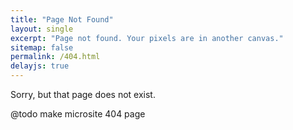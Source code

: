 ```yaml
---
title: "Page Not Found"
layout: single
excerpt: "Page not found. Your pixels are in another canvas."
sitemap: false
permalink: /404.html
delayjs: true
---
```


<script type="text/javascript">
    // Single Page Apps for GitHub Pages
    // https://github.com/rafrex/spa-github-pages
    // Copyright (c) 2016 Rafael Pedicini, licensed under the MIT License
    // ----------------------------------------------------------------------
    // This script takes the current url and converts the path and query
    // string into just a query string, and then redirects the browser
    // to the new url with only a query string and hash fragment,
    // e.g. http://www.foo.tld/one/two?a=b&c=d#qwe, becomes
    // http://www.foo.tld/?p=/one/two&q=a=b~and~c=d#qwe
    // Note: this 404.html file must be at least 512 bytes for it to work
    // with Internet Explorer (it is currently > 512 bytes)

    // If you're creating a Project Pages site and NOT using a custom domain,
    // then set segmentCount to 1 (enterprise users may need to set it to > 1).
    // This way the code will only replace the route part of the path, and not
    // the real directory in which the app resides, for example:
    // https://username.github.io/repo-name/one/two?a=b&c=d#qwe becomes
    // https://username.github.io/repo-name/?p=/one/two&q=a=b~and~c=d#qwe
    // Otherwise, leave segmentCount as 0.

    // Set segmentCount as 1 to include /app folder
    var segmentCount = 1;

    var l = window.location;

    // if first path token is /app, use SPA routing and associated 404
    if (l.pathname.split('/').slice(1, 2).pop() === 'app') {
        l.replace(
          l.protocol + '//' + l.hostname + (l.port ? ':' + l.port : '') +
          l.pathname.split('/').slice(0, 1 + segmentCount).join('/') + '/?p=/' +
          l.pathname.slice(1).split('/').slice(segmentCount).join('/').replace(/&/g, '~and~') +
          (l.search ? '&q=' + l.search.slice(1).replace(/&/g, '~and~') : '') +
          l.hash
        );
    } else {
      // show this 404 page (display:none; added by JS in head)
      document.documentElement.style.removeProperty('display');
    }

</script>

Sorry, but that page does not exist.

@todo make microsite 404 page

